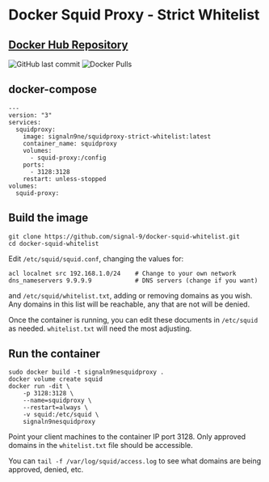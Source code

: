 # Docker Squid Proxy - Strict Whitelist

## [Docker Hub Repository](https://hub.docker.com/r/signaln9ne/squidproxy-strict-whitelist)

![GitHub last commit](https://img.shields.io/github/last-commit/signal-9/docker-squid-whitelist?color=blue&style=for-the-badge)
![Docker Pulls](https://img.shields.io/docker/pulls/signaln9ne/squidproxy-strict-whitelist?style=for-the-badge)

## docker-compose
```
---
version: "3"
services:
  squidproxy:
    image: signaln9ne/squidproxy-strict-whitelist:latest
    container_name: squidproxy
    volumes:
      - squid-proxy:/config
    ports:
      - 3128:3128
    restart: unless-stopped
volumes:
  squid-proxy:
```

## Build the image

```
git clone https://github.com/signal-9/docker-squid-whitelist.git
cd docker-squid-whitelist
```

Edit ```/etc/squid/squid.conf```, changing the values for:
```
acl localnet src 192.168.1.0/24    # Change to your own network
dns_nameservers 9.9.9.9            # DNS servers (change if you want)
```

and ```/etc/squid/whitelist.txt```, adding or removing domains as you wish.  Any domains in this list will be reachable, any that are not will be denied.

Once the container is running, you can edit these documents in ```/etc/squid``` as needed.  ```whitelist.txt``` will need the most adjusting.

## Run the container

```
sudo docker build -t signaln9nesquidproxy .
docker volume create squid
docker run -dit \
    -p 3128:3128 \
    --name=squidproxy \
    --restart=always \
    -v squid:/etc/squid \
    signaln9nesquidproxy
```
Point your client machines to the container IP port 3128.  Only approved domains in the ```whitelist.txt``` file should be accessible.

You can ```tail -f /var/log/squid/access.log``` to see what domains are being approved, denied, etc.
